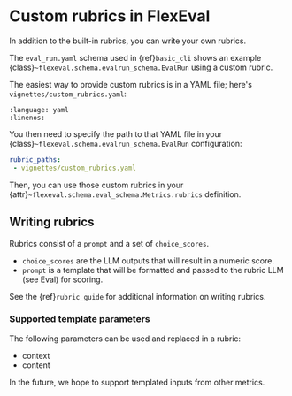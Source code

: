 # Custom rubrics in FlexEval

In addition to the built-in rubrics, you can write your own rubrics.

The `eval_run.yaml` schema used in {ref}`basic_cli` shows an example {class}`~flexeval.schema.evalrun_schema.EvalRun` using a custom rubric.

The easiest way to provide custom rubrics is in a YAML file; here's `vignettes/custom_rubrics.yaml`:

```{literalinclude} ../../../vignettes/custom_rubrics.yaml
:language: yaml
:linenos:

```

You then need to specify the path to that YAML file in your {class}`~flexeval.schema.evalrun_schema.EvalRun` configuration:

```yaml
rubric_paths:
 - vignettes/custom_rubrics.yaml
```

Then, you can use those custom rubrics in your {attr}`~flexeval.schema.eval_schema.Metrics.rubrics` definition.

## Writing rubrics

Rubrics consist of a `prompt` and a set of `choice_scores`.
 - `choice_scores` are the LLM outputs that will result in a numeric score.
 - `prompt` is a template that will be formatted and passed to the rubric LLM (see Eval) for scoring.

See the {ref}`rubric_guide` for additional information on writing rubrics.

### Supported template parameters

The following parameters can be used and replaced in a rubric:

 - context
 - content

In the future, we hope to support templated inputs from other metrics.
